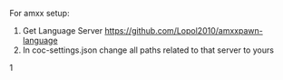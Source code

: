 For amxx setup:
1. Get Language Server https://github.com/Lopol2010/amxxpawn-language
2. In coc-settings.json change all paths related to that server to yours

1


